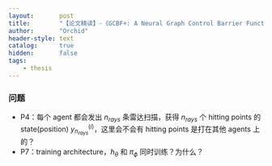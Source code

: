```yaml
---
layout:       post
title:        "【论文精读】-《GCBF+: A Neural Graph Control Barrier Function Framework for Distributed Safe Multi-Agent Control》"
author:       "Orchid"
header-style: text
catalog:      true
hidden:       false
tags:
    - thesis
---
```




### 问题

* P4：每个 agent 都会发出 $n_{rays}$ 条雷达扫描，获得 $n_{rays}$ 个 hitting points 的 state(position) $y_{n_{rays}}^{(i)}$，这里会不会有 hitting points 是打在其他 agents 上的？
* P7：training architecture，$h_{\theta}$ 和 $\pi_{\phi}$ 同时训练？为什么？